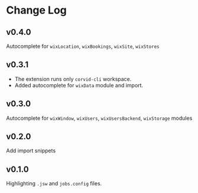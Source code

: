 # Change Log

## v0.4.0
Autocomplete for `wixLocation`, `wixBookings`, `wixSite`, `wixStores`

## v0.3.1
* The extension runs only `corvid-cli` workspace.
* Added autocomplete for `wixData` module and import.

## v0.3.0
Autocomplete for `wixWindow`, `wixUsers`, `wixUsersBackend`, `wixStorage` modules

## v0.2.0
Add import snippets

## v0.1.0
Highlighting `.jsw` and `jobs.config` files.
